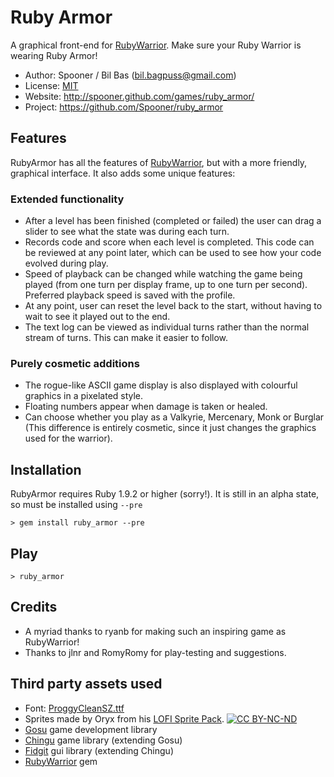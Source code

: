 Ruby Armor
==========

A graphical front-end for [RubyWarrior](https://github.com/ryanb/ruby-warrior). Make sure your Ruby Warrior is wearing Ruby Armor!

* Author: Spooner / Bil Bas (bil.bagpuss@gmail.com)
* License: [MIT](http://opensource.org/licenses/MIT)
* Website: http://spooner.github.com/games/ruby_armor/
* Project: https://github.com/Spooner/ruby_armor

Features
--------

RubyArmor has all the features of [RubyWarrior](https://github.com/ryanb/ruby-warrior), but with a more friendly, graphical interface. It also adds some unique features:

### Extended functionality

* After a level has been finished (completed or failed) the user can drag a slider to see what the state was during each turn.
* Records code and score when each level is completed. This code can be reviewed at any point later, which can be used to see how your code evolved during play.
* Speed of playback can be changed while watching the game being played (from one turn per display frame, up to one turn per second). Preferred playback speed is saved with the profile.
* At any point, user can reset the level back to the start, without having to wait to see it played out to the end.
* The text log can be viewed as individual turns rather than the normal stream of turns. This can make it easier to follow.

### Purely cosmetic additions

* The rogue-like ASCII game display is also displayed with colourful graphics in a pixelated style.
* Floating numbers appear when damage is taken or healed.
* Can choose whether you play as a Valkyrie, Mercenary, Monk or Burglar (This difference is entirely cosmetic, since it just changes the graphics used for the warrior).

Installation
------------

RubyArmor requires Ruby 1.9.2 or higher (sorry!). It is still in an alpha state, so must be installed using `--pre`

    > gem install ruby_armor --pre

Play
----

    > ruby_armor

Credits
-------

* A myriad thanks to ryanb for making such an inspiring game as RubyWarrior!
* Thanks to jlnr and RomyRomy for play-testing and suggestions.


Third party assets used
-----------------------

* Font: [ProggyCleanSZ.ttf](http://proggyfonts.com)
* Sprites made by Oryx from his [LOFI Sprite Pack](http://cgbarrett.squarespace.com/sprites/). [![CC BY-NC-ND](http://i.creativecommons.org/l/by-nc-nd/3.0/88x31.png)](http://creativecommons.org/licenses/by-nc-nd/3.0/)
* [Gosu](http://libgosu.org/) game development library
* [Chingu](http://ippa.se/chingu) game library (extending Gosu)
* [Fidgit](https://github.com/Spooner/fidgit) gui library (extending Chingu)
* [RubyWarrior](https://github.com/ryanb/ruby-warrior) gem
